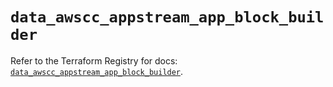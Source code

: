 # `data_awscc_appstream_app_block_builder`

Refer to the Terraform Registry for docs: [`data_awscc_appstream_app_block_builder`](https://registry.terraform.io/providers/hashicorp/awscc/0.70.0/docs/data-sources/appstream_app_block_builder).
